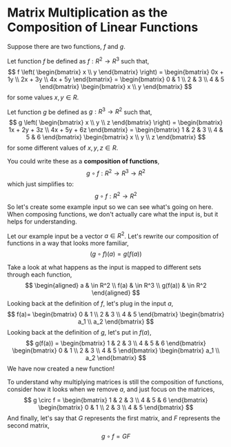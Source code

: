 Matrix Multiplication as the Composition of Linear Functions
=====================================================================

Suppose there are two functions, $f$ and $g$.

Let function $f$ be defined as $f: R^2 \to R^3$ such that,
$$
    f
    \left(
        \begin{bmatrix} x \\ y \end{bmatrix}
    \right)
    =
    \begin{bmatrix}
        0x + 1y \\
        2x + 3y \\
        4x + 5y
    \end{bmatrix}
    =
    \begin{bmatrix}
        0 & 1 \\
        2 & 3 \\
        4 & 5
    \end{bmatrix}
    \begin{bmatrix}
        x \\ y
    \end{bmatrix}
$$
for some values $x,y \in R$.

Let function $g$ be defined as $g: R^3 \to R^2$ such that,
$$
    g
    \left(
        \begin{bmatrix} x \\ y \\ z \end{bmatrix}
    \right)
    =
    \begin{bmatrix}
        1x + 2y + 3z \\
        4x + 5y + 6z
    \end{bmatrix}
    =
    \begin{bmatrix}
        1 & 2 & 3 \\
        4 & 5 & 6
    \end{bmatrix}
    \begin{bmatrix} x \\ y \\ z \end{bmatrix}
$$
for some different values of $x,y,z \in R$.

You could write these as a **composition of functions**,
$$
    g \circ f : R^2 \to R^3 \to R^2
$$
which just simplifies to:
$$
    g \circ f : R^2 \to R^2
$$
So let's create some example input so we can see what's going on here.  When composing functions, we don't actually care what the input is, but it helps for understanding.

Let our example input be a vector $a \in R^2$.  Let's rewrite our composition of functions in a way that looks more familiar,
$$
    (g \circ f)(a) = g(f(a))
$$

Take a look at what happens as the input is mapped to different sets through each function,
$$
\begin{aligned}
    a & \in R^2 \\
    f(a) & \in R^3 \\
    g(f(a)) & \in R^2
\end{aligned}
$$
Looking back at the definition of $f$, let's plug in the input $a$,
$$
    f(a)=
    \begin{bmatrix}
        0 & 1 \\
        2 & 3 \\
        4 & 5
    \end{bmatrix}
    \begin{bmatrix}
        a_1 \\ a_2
    \end{bmatrix}
$$
Looking back at the definition of $g$, let's put in $f(a)$,
$$
    g(f(a)) =
    \begin{bmatrix}
        1 & 2 & 3 \\
        4 & 5 & 6
    \end{bmatrix}
    \begin{bmatrix}
        0 & 1 \\
        2 & 3 \\
        4 & 5
    \end{bmatrix}
    \begin{bmatrix}
        a_1 \\ a_2
    \end{bmatrix}
$$
We have now created a new function!

To understand why multiplying matrices is still the composition of functions, consider how it looks when we remove $a$, and just focus on the matrices,
$$
    g \circ f =
    \begin{bmatrix}
        1 & 2 & 3 \\
        4 & 5 & 6
    \end{bmatrix}
    \begin{bmatrix}
        0 & 1 \\
        2 & 3 \\
        4 & 5
    \end{bmatrix}
$$
And finally, let's say that $G$ represents the first matrix, and $F$ represents the second matrix,
$$
    g \circ f =
    GF
$$
